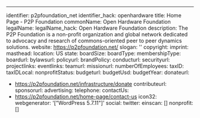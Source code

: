 ---
identifier: p2pfoundation_net
identifier_hack: openhardware
title: Home Page - P2P Foundation
commonName: Open Hardware Foundation
legalName:
legalName_hack: Open Hardware Foundation
description: The P2P Foundation is a non-profit organization and global network dedicated
  to advocacy and research of commons-oriented peer to peer dynamics solutions.
website: https://p2pfoundation.net/
slogan: ''
copyright:
imprint:
masthead:
location: US
state:
boardSize:
boardType:
membershipType:
boardurl:
bylawsurl:
policyurl:
brandPolicy:
conducturl:
securityurl:
projectlinks:
eventlinks:
teamurl:
missionurl:
numberOfEmployees:
taxID:
taxIDLocal:
nonprofitStatus:
budgeturl:
budgetUsd:
budgetYear:
donateurl:
- https://p2pfoundation.net/infrastructure/donate
contributeurl:
sponsorurl:
advertising:
telephone:
contactUs:
- https://p2pfoundation.net/home-page/contact-us
icon32:
webgenerator: '["WordPress 5.7.11"]'
social:
  twitter:
einscan: []
nonprofit: []
